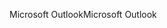 <span data-ttu-id="b5759-101">Microsoft Outlook</span><span class="sxs-lookup"><span data-stu-id="b5759-101">Microsoft Outlook</span></span>